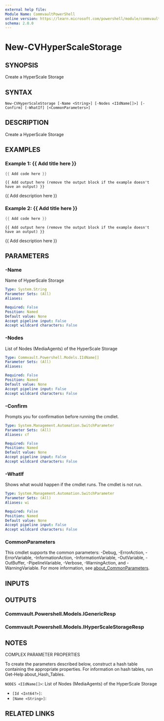 ```yaml
---
external help file:
Module Name: CommvaultPowerShell
online version: https://learn.microsoft.com/powershell/module/commvaultpowershell/new-cvhyperscalestorage
schema: 2.0.0
---
```


# New-CVHyperScaleStorage

## SYNOPSIS
Create a HyperScale Storage

## SYNTAX

```
New-CVHyperScaleStorage [-Name <String>] [-Nodes <IIdName[]>] [-Confirm] [-WhatIf] [<CommonParameters>]
```

## DESCRIPTION
Create a HyperScale Storage

## EXAMPLES

### Example 1: {{ Add title here }}
```powershell
{{ Add code here }}
```

```output
{{ Add output here (remove the output block if the example doesn't have an output) }}
```

{{ Add description here }}

### Example 2: {{ Add title here }}
```powershell
{{ Add code here }}
```

```output
{{ Add output here (remove the output block if the example doesn't have an output) }}
```

{{ Add description here }}

## PARAMETERS

### -Name
Name of HyperScale Storage

```yaml
Type: System.String
Parameter Sets: (All)
Aliases:

Required: False
Position: Named
Default value: None
Accept pipeline input: False
Accept wildcard characters: False
```

### -Nodes
List of Nodes (MediaAgents) of the HyperScale Storage

```yaml
Type: Commvault.Powershell.Models.IIdName[]
Parameter Sets: (All)
Aliases:

Required: False
Position: Named
Default value: None
Accept pipeline input: False
Accept wildcard characters: False
```

### -Confirm
Prompts you for confirmation before running the cmdlet.

```yaml
Type: System.Management.Automation.SwitchParameter
Parameter Sets: (All)
Aliases: cf

Required: False
Position: Named
Default value: None
Accept pipeline input: False
Accept wildcard characters: False
```

### -WhatIf
Shows what would happen if the cmdlet runs.
The cmdlet is not run.

```yaml
Type: System.Management.Automation.SwitchParameter
Parameter Sets: (All)
Aliases: wi

Required: False
Position: Named
Default value: None
Accept pipeline input: False
Accept wildcard characters: False
```

### CommonParameters
This cmdlet supports the common parameters: -Debug, -ErrorAction, -ErrorVariable, -InformationAction, -InformationVariable, -OutVariable, -OutBuffer, -PipelineVariable, -Verbose, -WarningAction, and -WarningVariable. For more information, see [about_CommonParameters](http://go.microsoft.com/fwlink/?LinkID=113216).

## INPUTS

## OUTPUTS

### Commvault.Powershell.Models.IGenericResp

### Commvault.Powershell.Models.IHyperScaleStorageResp

## NOTES

COMPLEX PARAMETER PROPERTIES

To create the parameters described below, construct a hash table containing the appropriate properties. For information on hash tables, run Get-Help about_Hash_Tables.


`NODES <IIdName[]>`: List of Nodes (MediaAgents) of the HyperScale Storage
  - `[Id <Int64?>]`: 
  - `[Name <String>]`: 

## RELATED LINKS

